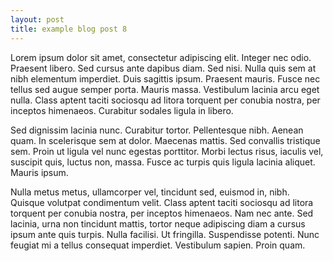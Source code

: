 ```yaml
---
layout: post
title: example blog post 8
---
```


Lorem ipsum dolor sit amet, consectetur adipiscing elit. Integer nec 
odio. Praesent libero. Sed cursus ante dapibus diam. Sed nisi. 
Nulla quis sem at nibh elementum imperdiet. Duis sagittis ipsum. Praesent 
mauris. Fusce nec tellus sed augue semper porta. Mauris massa. Vestibulum 
lacinia arcu eget nulla. Class aptent taciti sociosqu ad litora torquent 
per conubia nostra, per inceptos himenaeos. Curabitur sodales ligula in libero. 

Sed dignissim lacinia nunc. Curabitur tortor. Pellentesque nibh. 
Aenean quam. In scelerisque sem at dolor. Maecenas mattis. Sed 
convallis tristique sem. Proin ut ligula vel nunc egestas porttitor. 
Morbi lectus risus, iaculis vel, suscipit quis, luctus non, massa. 
Fusce ac turpis quis ligula lacinia aliquet. Mauris ipsum. 

Nulla metus metus, ullamcorper vel, tincidunt sed, euismod in, nibh. 
Quisque volutpat condimentum velit. Class aptent taciti sociosqu ad 
litora torquent per conubia nostra, per inceptos himenaeos. Nam 
nec ante. Sed lacinia, urna non tincidunt mattis, tortor neque adipiscing diam
a cursus ipsum ante quis turpis. Nulla facilisi. Ut fringilla. 
Suspendisse potenti. Nunc feugiat mi a tellus consequat imperdiet. 
Vestibulum sapien. Proin quam. 
